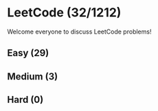 # LeetCode (32/1212)
Welcome everyone to discuss LeetCode problems!

## Easy (29) 

## Medium (3)

## Hard (0)
